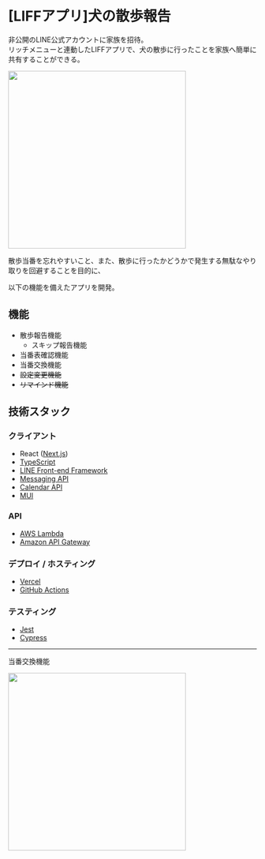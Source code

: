 # [LIFFアプリ]犬の散歩報告
非公開のLINE公式アカウントに家族を招待。<br>
リッチメニューと連動したLIFFアプリで、犬の散歩に行ったことを家族へ簡単に共有することができる。

<img src="https://user-images.githubusercontent.com/46868883/164761775-b6ef745c-da3c-4bf7-9c57-73015020eeec.jpg" width="360px">

散歩当番を忘れやすいこと、また、散歩に行ったかどうかで発生する無駄なやり取りを回避することを目的に、<br>

以下の機能を備えたアプリを開発。
## 機能
- 散歩報告機能
    - スキップ報告機能
- 当番表確認機能
- 当番交換機能
- ~~設定変更機能~~
- ~~リマインド機能~~
## 技術スタック
### クライアント
- React ([Next.js](https://nextjs.org/))
- [TypeScript](https://www.typescriptlang.org/)
- [LINE Front-end Framework](https://developers.line.biz/ja/docs/liff/)
- [Messaging API](https://developers.line.biz/ja/docs/messaging-api/)
- [Calendar API](https://developers.google.com/calendar/api)
- [MUI](https://mui.com/)
### API
- [AWS Lambda](https://aws.amazon.com/jp/lambda/)
- [Amazon API Gateway](https://aws.amazon.com/jp/api-gateway/)
### デプロイ / ホスティング
- [Vercel](https://vercel.com/)
- [GitHub Actions](https://github.co.jp/features/actions)
### テスティング
- [Jest](https://jestjs.io/ja/)
- [Cypress](https://www.cypress.io/)

---

当番交換機能

<img src="https://user-images.githubusercontent.com/46868883/167261034-ab9d476d-c250-4253-bb08-6dadf84411f5.gif" width="360px">
